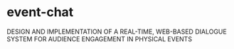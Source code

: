 # event-chat

DESIGN AND IMPLEMENTATION OF A REAL-TIME, WEB-BASED DIALOGUE SYSTEM FOR AUDIENCE ENGAGEMENT IN PHYSICAL EVENTS